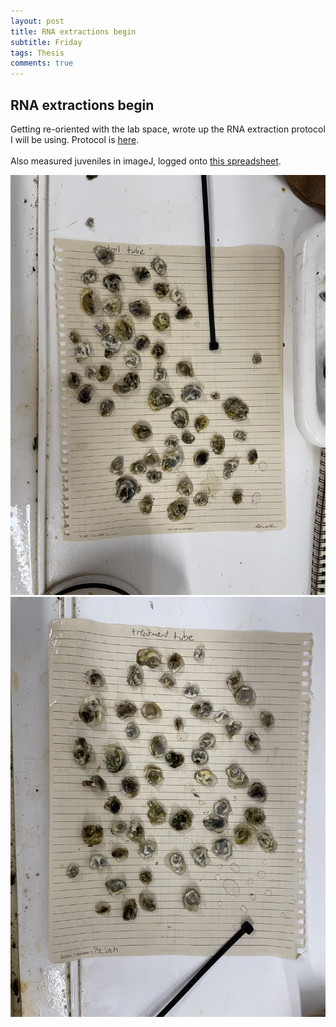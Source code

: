 ```yaml
---
layout: post
title: RNA extractions begin
subtitle: Friday
tags: Thesis
comments: true
---
```


## RNA extractions begin

Getting re-oriented with the lab space, wrote up the RNA extraction protocol I will be using. Protocol is [here](https://docs.google.com/document/d/1goE9G98pyKh1g7xfuQ9TdRsmz2e4gMQ8xcoAYQryajI/edit?usp=sharing).
<br><br>
Also measured juveniles in imageJ, logged onto [this spreadsheet](https://docs.google.com/spreadsheets/d/1rXzrqvx2DgyJKSye_WNktqJ41YUFP1_rNmRZcuDWFhY/edit?usp=sharing).

![](https://github.com/Eric-Ess/Eric-Ess.github.io/blob/master/post_images/011924/11_21-youngin-control.jpg?raw=true)
![](https://github.com/Eric-Ess/Eric-Ess.github.io/blob/master/post_images/011924/11_21-youngin-treatment.jpg?raw=true)
